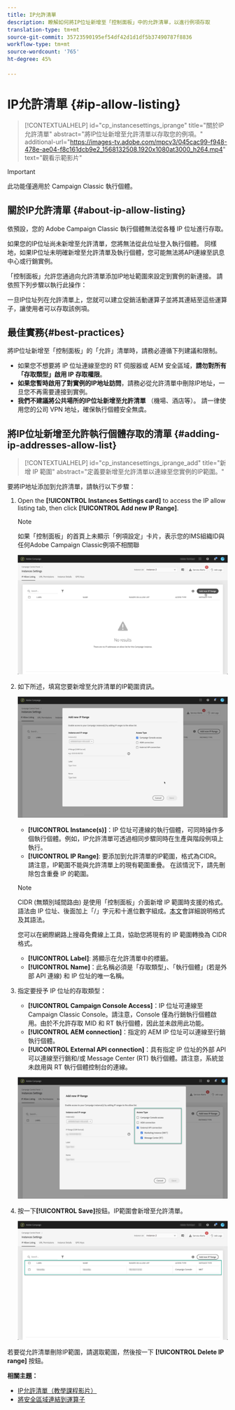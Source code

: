 ```yaml
---
title: IP允許清單
description: 瞭解如何將IP位址新增至「控制面板」中的允許清單，以進行例項存取
translation-type: tm+mt
source-git-commit: 35723590195ef54df42d1d1df5b37490787f8836
workflow-type: tm+mt
source-wordcount: '765'
ht-degree: 45%

---
```



# IP允許清單 {#ip-allow-listing}

>[!CONTEXTUALHELP]
>id="cp_instancesettings_iprange"
>title="關於IP允許清單"
>abstract="將IP位址新增至允許清單以存取您的例項。"
>additional-url="https://images-tv.adobe.com/mpcv3/045cac99-f948-478e-ae04-f8c161dcb9e2_1568132508.1920x1080at3000_h264.mp4" text="觀看示範影片"

>[!IMPORTANT]
>
>此功能僅適用於 Campaign Classic 執行個體。

## 關於IP允許清單 {#about-ip-allow-listing}

依預設，您的 Adobe Campaign Classic 執行個體無法從各種 IP 位址進行存取。

如果您的IP位址尚未新增至允許清單，您將無法從此位址登入執行個體。 同樣地，如果IP位址未明確新增至允許清單及執行個體，您可能無法將API連線至訊息中心或行銷實例。

「控制面板」允許您通過向允許清單添加IP地址範圍來設定到實例的新連接。 請依照下列步驟以執行此操作：

一旦IP位址列在允許清單上，您就可以建立促銷活動運算子並將其連結至這些運算子，讓使用者可以存取該例項。

## 最佳實務{#best-practices}

將IP位址新增至「控制面板」的「允許」清單時，請務必遵循下列建議和限制。

* 如果您不想要將 IP 位址連線至您的 RT 伺服器或 AEM 安全區域，**請勿對所有「存取類型」啟用 IP 存取權限**。
* **如果您暫時啟用了對實例的IP地址訪問**，請務必從允許清單中刪除IP地址，一旦您不再需要連接到實例。
* **我們不建議將公共場所的IP位址新增至允許清單** （機場、酒店等）。 請一律使用您的公司 VPN 地址，確保執行個體安全無虞。

## 將IP位址新增至允許執行個體存取的清單 {#adding-ip-addresses-allow-list}

>[!CONTEXTUALHELP]
>id="cp_instancesettings_iprange_add"
>title="新增 IP 範圍"
>abstract="定義要新增至允許清單以連線至您實例的IP範圍。"

要將IP地址添加到允許清單，請執行以下步驟：

1. Open the **[!UICONTROL Instances Settings card]** to access the IP allow listing tab, then click **[!UICONTROL Add new IP Range]**.

   >[!NOTE]
   >
   >如果「控制面板」的首頁上未顯示「例項設定」卡片，表示您的IMS組織ID與任何Adobe Campaign Classic例項不相關聯

   ![](assets/ip_whitelist_list1.png)

1. 如下所述，填寫您要新增至允許清單的IP範圍資訊。

   ![](assets/ip_whitelist_add1.png)

   * **[!UICONTROL Instance(s)]**：IP 位址可連線的執行個體，可同時操作多個執行個體。例如，IP允許清單可透過相同步驟同時在生產與階段例項上執行。
   * **[!UICONTROL IP Range]**: 要添加到允許清單的IP範圍，格式為CIDR。 請注意，IP範圍不能與允許清單上的現有範圍重疊。 在該情況下，請先刪除包含重疊 IP 的範圍。

   >[!NOTE]
   >
   >CIDR (無類別域間路由) 是使用「控制面板」介面新增 IP 範圍時支援的格式。語法由 IP 位址、後面加上「/」字元和十進位數字組成。[本文](https://whatismyipaddress.com/cidr)會詳細說明格式及其語法。
   >
   >您可以在網際網路上搜尋免費線上工具，協助您將現有的 IP 範圍轉換為 CIDR 格式。

   * **[!UICONTROL Label]**: 將顯示在允許清單中的標籤。
   * **[!UICONTROL Name]**：此名稱必須是「存取類型」、「執行個體」(若是外部 API 連線) 和 IP 位址的唯一名稱。


1. 指定要授予 IP 位址的存取類型：

   * **[!UICONTROL Campaign Console Access]**：IP 位址可連線至 Campaign Classic Console。請注意，Console 僅為行銷執行個體啟用。由於不允許存取 MID 和 RT 執行個體，因此並未啟用此功能。
   * **[!UICONTROL AEM connection]**：指定的 AEM IP 位址可以連線至行銷執行個體。
   * **[!UICONTROL External API connection]**：具有指定 IP 位址的外部 API 可以連線至行銷和/或 Message Center (RT) 執行個體。請注意，系統並未啟用與 RT 執行個體控制台的連線。

   ![](assets/ip_whitelist_acesstype.png)

1. 按一下&#x200B;**[!UICONTROL Save]**&#x200B;按鈕。IP範圍會新增至允許清單。

   ![](assets/ip_whitelist_added.png)

若要從允許清單刪除IP範圍，請選取範圍，然後按一下 **[!UICONTROL Delete IP range]** 按鈕。

**相關主題：**
* [IP允許清單（教學課程影片）](https://docs.adobe.com/content/help/en/campaign-learn/campaign-classic-tutorials/administrating/control-panel-acc/ip-allow-listing.html)
* [將安全區域連結到運算子](https://docs.campaign.adobe.com/doc/AC/en/INS_Additional_configurations_Configuring_Campaign_server.html#Linking_a_security_zone_to_an_operator)
